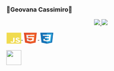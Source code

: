 ### 🦋Geovana Cassimiro🦋
<div align="center">
  <a href="https://github.com/geovanacassimiro">
  <img height="180em" src="https://github-readme-stats.vercel.app/api?username=geovanacassimiro&show_icons=true&theme=dracula&include_all_commits=true&count_private=true"/>
  <img height="180em" src="https://github-readme-stats.vercel.app/api/top-langs/?username=geovanacassimiro&layout=compact&langs_count=7&theme=dracula"/>
</div>

  <div style="display: inline_block"><br>
  <img align="center" alt="GE-Js" height="30" width="40" src="https://raw.githubusercontent.com/devicons/devicon/master/icons/javascript/javascript-plain.svg">
  <img align="center" alt="GE-HTML" height="30" width="40" src="https://raw.githubusercontent.com/devicons/devicon/master/icons/html5/html5-original.svg">
  <img align="center" alt="GE-CSS" height="30" width="40" src="https://raw.githubusercontent.com/devicons/devicon/master/icons/css3/css3-original.svg"

</div>
   
    
<div><br>
  <a href="https://www.linkedin.com/in/geovana-cassimiro-774b93208/" target="_blank"><img height="40" width="40" src="https://cdn.discordapp.com/attachments/951166066644615181/951167879267618936/unknown.png" target="_blank"></a>
      


     
